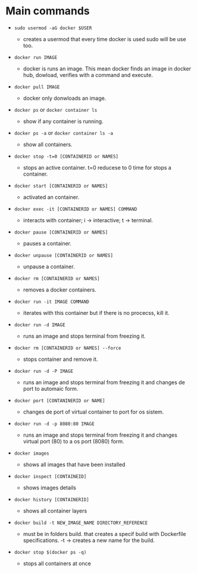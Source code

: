 # Main commands

+ `sudo usermod -aG docker $USER`
    + creates a usermod that  every time docker is used sudo will be use too.

+ `docker run IMAGE`
    + docker is runs an image. This mean docker finds an image in docker hub, dowload, verifies with a command and execute.

+ `docker pull IMAGE`
    + docker only donwloads an image.

+ `docker ps` or `docker container ls`
    + show if any container is running.

+ `docker ps -a` or `docker container ls -a`
    + show all containers.

+ `docker stop -t=0 [CONTAINERID or NAMES] `
    + stops an active container. t=0 reducese to 0 time for stops a container.

+ `docker start [CONTAINERID or NAMES]`
    + activated an container.

+ `docker exec -it [CONTAINERID or NAMES] COMMAND`
    + interacts with container; i -> interactive; t -> terminal.

+ `docker pause [CONTAINERID or NAMES]`
    + pauses a container.

+ `docker unpause [CONTAINERID or NAMES]`
    + unpause a container.

+ `docker rm [CONTAINERID or NAMES]`
    + removes a docker containers.

+ `docker run -it IMAGE COMMAND`
    + iterates with this container but if there is no procecss, kill it.

+ `docker run -d IMAGE`
    + runs an image and stops terminal from freezing it.

+ `docker rm [CONTAINERID or NAMES] --force`
    + stops container and remove it.

+ `docker run -d -P IMAGE`
    + runs an image and stops terminal from freezing it and changes de port to automaic form.

+ `docker port [CONTANINERID or NAME]`
    + changes de port of virtual container to port for os sistem.

+ `docker run -d -p 8080:80 IMAGE`
    + runs an image and stops terminal from freezing it and changes virtual port (80) to a os port (8080) form.

+ `docker images`
    + shows all images that have been installed

+ `docker inspect [CONTAINEID]`
    + shows images details 

+ `docker history [CONTAINERID]`
    + shows all container layers

+ `docker build -t NEW_IMAGE_NAME DIRECTORY_REFERENCE`
    + must be in folders build. that creates a specif build with Dockerfile specifications. -t -> creates a new name for the build.

+ `docker stop $(docker ps -q)`
    + stops all containers at once 
